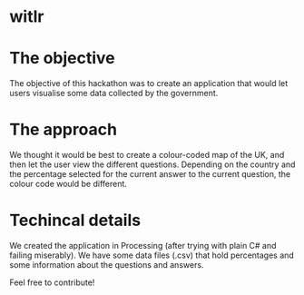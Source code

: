 witlr
=====

# The objective
The objective of this hackathon was to create an application that would let users visualise some data collected by the government.

# The approach
We thought it would be best to create a colour-coded map of the UK, and then let the user view the different questions.
Depending on the country and the percentage selected for the current answer to the current question, the colour code would be different.

# Techincal details
We created the application in Processing (after trying with plain C# and failing miserably).
We have some data files (.csv) that hold percentages and some information about the questions and answers.

Feel free to contribute!
